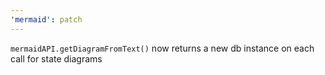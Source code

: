 ```yaml
---
'mermaid': patch
---
```


`mermaidAPI.getDiagramFromText()` now returns a new db instance on each call for state diagrams
